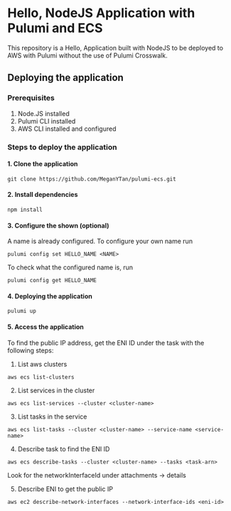 # Hello, <Name> NodeJS Application with Pulumi and ECS

This repository is a Hello, <Name> Application built with NodeJS to be deployed to AWS with Pulumi without the use of Pulumi Crosswalk.

## Deploying the application

### Prerequisites
1. Node.JS installed
2. Pulumi CLI installed
3. AWS CLI installed and configured

### Steps to deploy the application
#### 1. Clone the application
```
git clone https://github.com/MeganYTan/pulumi-ecs.git
```

#### 2. Install dependencies
```
npm install
```

#### 3. Configure the <Name> shown (optional)
A name is already configured. To configure your own name run
```
pulumi config set HELLO_NAME <NAME>
```
To check what the configured name is, run
```
pulumi config get HELLO_NAME
```

#### 4. Deploying the application
```
pulumi up
```

#### 5. Access the application
To find the public IP address, get the ENI ID under the task with the following steps:
1. List aws clusters
```
aws ecs list-clusters
```
2. List services in the cluster
```
aws ecs list-services --cluster <cluster-name>
```
3. List tasks in the service
```
aws ecs list-tasks --cluster <cluster-name> --service-name <service-name>
```
4. Describe task to find the ENI ID
```
aws ecs describe-tasks --cluster <cluster-name> --tasks <task-arn>
```
Look for the networkInterfaceId under attachments -> details

5. Describe ENI to get the public IP
```
aws ec2 describe-network-interfaces --network-interface-ids <eni-id>
```
